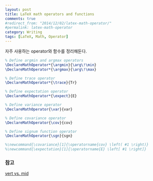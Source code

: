 ```yaml
---
layout: post
title: LaTeX math operators and functions
comments: true
#redirect_from: "2014/12/02/latex-math-operator/"
#permalink: latex-math-operator
category: Writing
tags: [LaTeX, Math, Operator]
---
```


자주 사용하는 operator와 함수를 정리해둔다.

```latex
% Define argmin and argmax operators
\DeclareMathOperator*{\argmin}{\arg\!\min}
\DeclareMathOperator*{\argmax}{\arg\!\max}

% Define trace operator
\DeclareMathOperator*{\trace}{Tr}

% Define expectation operator
\DeclareMathOperator*{\expect}{E}

% Define variance operator
\DeclareMathOperator{\var}{var}

% Define covariance operator
\DeclareMathOperator{\cov}{cov}

% Define signum function operator
\DeclareMathOperator{\sgn}{sgn}

%\newcommand{\covariance}[1]{\operatorname{cov} \left( #1 \right)}
%\newcommand{\expectation}[1]{\operatorname{E} \left[ #1 \right]}
```

### 참고

[vert vs. mid](http://tex.stackexchange.com/questions/498/mid-vertical-bar-vert-lvert-rvert-divides)
